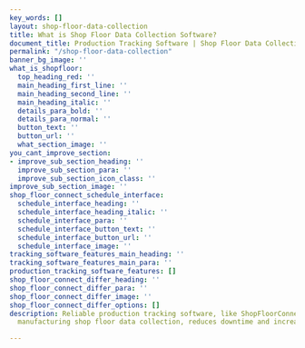 ```yaml
---
key_words: []
layout: shop-floor-data-collection
title: What is Shop Floor Data Collection Software?
document_title: Production Tracking Software | Shop Floor Data Collection System
permalink: "/shop-floor-data-collection"
banner_bg_image: ''
what_is_shopfloor:
  top_heading_red: ''
  main_heading_first_line: ''
  main_heading_second_line: ''
  main_heading_italic: ''
  details_para_bold: ''
  details_para_normal: ''
  button_text: ''
  button_url: ''
  what_section_image: ''
you_cant_improve_section:
- improve_sub_section_heading: ''
  improve_sub_section_para: ''
  improve_sub_section_icon_class: ''
improve_sub_section_image: ''
shop_floor_connect_schedule_interface:
  schedule_interface_heading: ''
  schedule_interface_heading_italic: ''
  schedule_interface_para: ''
  schedule_interface_button_text: ''
  schedule_interface_button_url: ''
  schedule_interface_image: ''
tracking_software_features_main_heading: ''
tracking_software_features_main_para: ''
production_tracking_software_features: []
shop_floor_connect_differ_heading: ''
shop_floor_connect_differ_para: ''
shop_floor_connect_differ_image: ''
shop_floor_connect_differ_options: []
description: Reliable production tracking software, like ShopFloorConnect, improves
  manufacturing shop floor data collection, reduces downtime and increases output.

---
```

